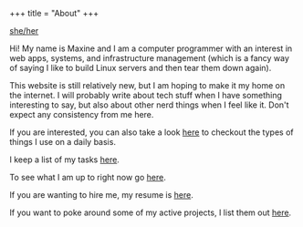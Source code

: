 +++
title = "About"
+++

[she/her](https://pronouns.mxhzl.com/she/her/her/hers/herself)

Hi! My name is Maxine and I am a computer programmer with an interest in web apps, systems, and infrastructure management (which is a fancy way of saying I like to build Linux servers and then tear them down again).

This website is still relatively new, but I am hoping to make it my home on the internet. I will probably write about tech stuff when I have something interesting to say, but also about other nerd things when I feel like it. Don't expect any consistency from me here.

If you are interested, you can also take a look [here](@/uses.md) to checkout the types of things I use on a daily basis.

I keep a list of my tasks [here](@/todo.md).

To see what I am up to right now go [here](@/now.md).

If you are wanting to hire me, my resume is [here](@/resume.md).

If you want to poke around some of my active projects, I list them out [here](@/projects.md).
